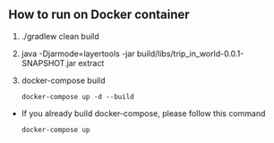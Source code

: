 ## How to run on Docker container

1. ./gradlew clean build
2. java -Djarmode=layertools -jar build/libs/trip_in_world-0.0.1-SNAPSHOT.jar extract
3. docker-compose build
    
    ```
    docker-compose up -d --build
    ```
    
- If you already build docker-compose, please follow this command
    
    ```
    docker-compose up
    ```
